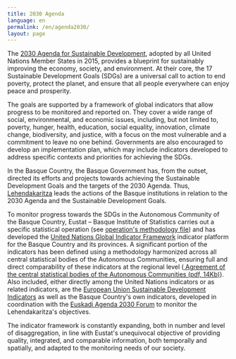 ```yaml
---
title: 2030 Agenda
language: en
permalink: /en/agenda2030/
layout: page
---
```



The [2030 Agenda for Sustainable Development](https://www.un.org/sustainabledevelopment), adopted by all United Nations Member States in 2015, provides a blueprint for sustainably improving the economy, society, and environment. At their core, the 17 Sustainable Development Goals (SDGs) are a universal call to action to end poverty, protect the planet, and ensure that all people everywhere can enjoy peace and prosperity. 

The goals are supported by a framework of global indicators that allow progress to be monitored and reported on. They cover a wide range of social, environmental, and economic issues, including, but not limited to, poverty, hunger, health, education, social equality, innovation, climate change, biodiversity, and justice, with a focus on the most vulnerable and a commitment to leave no one behind. Governments are also encouraged to develop an implementation plan, which may include indicators developed to address specific contexts and priorities for achieving the SDGs.

In the Basque Country, the Basque Government has, from the outset, directed its efforts and projects towards achieving the Sustainable Development Goals and the targets of the 2030 Agenda. Thus, [Lehendakaritza](https://www.euskadi.eus/eusko-jaurlaritza/berrikuntza-soziala-2030-agenda/) leads the actions of the Basque institutions in relation to the 2030 Agenda and the Sustainable Development Goals.

To monitor progress towards the SDGs in the Autonomous Community of the Basque Country, Eustat – Basque Institute of Statistics carries out a specific statistical operation (see [operation's methodology file](https://en.eustat.eus/fm_099901_i.html)) and has developed the [United Nations Global Indicator Framework](https://unstats.un.org/sdgs/metadata) indicator platform for the Basque Country and its provinces. A significant portion of the indicators has been defined using a methodology harmonized across all central statistical bodies of the Autonomous Communities, ensuring full and direct comparability of these indicators at the regional level (<a href="{{site.baseurl}}/assets/doc/OCECA_es.pdf" target="_blank" rel="noopener"> Agreement of the central statistical bodies of the Autonomous Communities (pdf, 14Kb)</a>). Also included, either directly among the United Nations indicators or as related indicators, are the [European Union Sustainable Development Indicators](https://ec.europa.eu/eurostat/web/sdi) as well as the Basque Country's own indicators, developed in coordination with the [Euskadi Agenda 2030 Forum](https://www.euskadi.eus/eusko-jaurlaritza/berrikuntza-soziala-2030-agenda/) to monitor the Lehendakaritza's objectives. 

The indicator framework is constantly expanding, both in number and level of disaggregation, in line with Eustat's unequivocal objective of providing quality, integrated, and comparable information, both temporally and spatially, and adapted to the monitoring needs of our society. 

